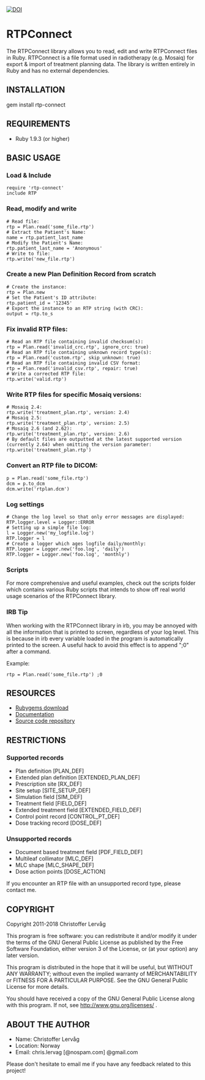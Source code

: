 [![DOI](https://zenodo.org/badge/doi/10.5281/zenodo.11752.png)](http://dx.doi.org/10.5281/zenodo.11752)

# RTPConnect

The RTPConnect library allows you to read, edit and write RTPConnect files in Ruby.
RTPConnect is a file format used in radiotherapy (e.g. Mosaiq) for export & import
of treatment planning data. The library is written entirely in Ruby and has no
external dependencies.


## INSTALLATION

  gem install rtp-connect


## REQUIREMENTS

* Ruby 1.9.3 (or higher)


## BASIC USAGE

### Load & Include

    require 'rtp-connect'
    include RTP

### Read, modify and write

    # Read file:
    rtp = Plan.read('some_file.rtp')
    # Extract the Patient's Name:
    name = rtp.patient_last_name
    # Modify the Patient's Name:
    rtp.patient_last_name = 'Anonymous'
    # Write to file:
    rtp.write('new_file.rtp')

### Create a new Plan Definition Record from scratch

    # Create the instance:
    rtp = Plan.new
    # Set the Patient's ID attribute:
    rtp.patient_id = '12345'
    # Export the instance to an RTP string (with CRC):
    output = rtp.to_s

### Fix invalid RTP files:

    # Read an RTP file containing invalid checksum(s):
    rtp = Plan.read('invalid_crc.rtp', ignore_crc: true)
    # Read an RTP file containing unknown record type(s):
    rtp = Plan.read('custom.rtp', skip_unknown: true)
    # Read an RTP file containing invalid CSV format:
    rtp = Plan.read('invalid_csv.rtp', repair: true)
    # Write a corrected RTP file:
    rtp.write('valid.rtp')

### Write RTP files for specific Mosaiq versions:

    # Mosaiq 2.4:
    rtp.write('treatment_plan.rtp', version: 2.4)
    # Mosaiq 2.5:
    rtp.write('treatment_plan.rtp', version: 2.5)
    # Mosaiq 2.6 (and 2.62):
    rtp.write('treatment_plan.rtp', version: 2.6)
    # By default files are outputted at the latest supported version (currently 2.64) when omitting the version parameter:
    rtp.write('treatment_plan.rtp')

### Convert an RTP file to DICOM:

    p = Plan.read('some_file.rtp')
    dcm = p.to_dcm
    dcm.write('rtplan.dcm')

### Log settings

    # Change the log level so that only error messages are displayed:
    RTP.logger.level = Logger::ERROR
    # Setting up a simple file log:
    l = Logger.new('my_logfile.log')
    RTP.logger = l
    # Create a logger which ages logfile daily/monthly:
    RTP.logger = Logger.new('foo.log', 'daily')
    RTP.logger = Logger.new('foo.log', 'monthly')

### Scripts

For more comprehensive and useful examples, check out the scripts folder
which contains various Ruby scripts that intends to show off real world
usage scenarios of the RTPConnect library.

### IRB Tip

When working with the RTPConnect library in irb, you may be annoyed with all
the information that is printed to screen, regardless of your log level.
This is because in irb every variable loaded in the program is
automatically printed to the screen. A useful hack to avoid this effect is
to append ";0" after a command.

Example:

    rtp = Plan.read('some_file.rtp') ;0


## RESOURCES

* [Rubygems download](https://rubygems.org/gems/rtp-connect)
* [Documentation](http://rubydoc.info/gems/rtp-connect/frames)
* [Source code repository](https://github.com/dicom/rtp-connect)


## RESTRICTIONS

### Supported records

* Plan definition [PLAN_DEF]
* Extended plan definition [EXTENDED_PLAN_DEF]
* Prescription site [RX_DEF]
* Site setup [SITE_SETUP_DEF]
* Simulation field [SIM_DEF]
* Treatment field [FIELD_DEF]
* Extended treatment field [EXTENDED_FIELD_DEF]
* Control point record [CONTROL_PT_DEF]
* Dose tracking record [DOSE_DEF]

### Unsupported records

* Document based treatment field [PDF_FIELD_DEF]
* Multileaf collimator [MLC_DEF]
* MLC shape [MLC_SHAPE_DEF]
* Dose action points [DOSE_ACTION]

If you encounter an RTP file with an unsupported record type, please contact me.


## COPYRIGHT

Copyright 2011-2018 Christoffer Lervåg

This program is free software: you can redistribute it and/or modify
it under the terms of the GNU General Public License as published by
the Free Software Foundation, either version 3 of the License, or
(at your option) any later version.

This program is distributed in the hope that it will be useful,
but WITHOUT ANY WARRANTY; without even the implied warranty of
MERCHANTABILITY or FITNESS FOR A PARTICULAR PURPOSE.  See the
GNU General Public License for more details.

You should have received a copy of the GNU General Public License
along with this program.  If not, see http://www.gnu.org/licenses/ .


## ABOUT THE AUTHOR

* Name: Christoffer Lervåg
* Location: Norway
* Email: chris.lervag [@nospam.com] @gmail.com

Please don't hesitate to email me if you have any feedback related to this project!